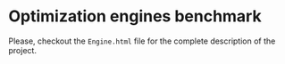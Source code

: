 # Optimization engines benchmark

Please, checkout the `Engine.html` file for the complete description of the project.